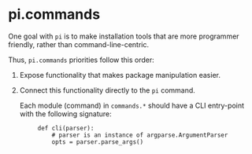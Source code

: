 # pi.commands

One goal with `pi` is to make installation tools that are more programmer friendly, rather than command-line-centric.

Thus, `pi.commands` priorities follow this order:

1. Expose functionality that makes package manipulation easier.
2. Connect this functionality directly to the `pi` command.

    Each module (command) in `commands.*` should have a CLI entry-point with the following signature:

            def cli(parser):
                # parser is an instance of argparse.ArgumentParser
                opts = parser.parse_args()
